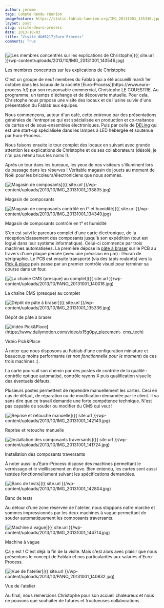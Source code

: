 ```yaml
---
author: jerome
tags: Compte Rendu réunion
imagefeature: https://static.fablab-lannion.org/IMG_20131001_135336.jpg
layout: post
slug: visite-deuro-process
date: 2013-10-03
title: "Visite d&#8217;Euro-Process"
comments: True
---
```

[![Les membres concentrés sur les explications de
Christophe](https://static.fablab-lannion.org/IMG_20131001_140546-150x150.jpg)]({{ site.url }}/wp-content/uploads/2013/10/IMG_20131001_140546.jpg)

Les membres concentrés sur les explications de Christophe

C'est un groupe de neuf membres du Fablab qui a été accueilli mardi 1er
octobre dans les locaux de la société [Euro-Process](https://www.euro-
process.fr/) par son responsable commercial, Christophe LE GOUESTRE. Au
programme, un temps d'échange et de découverte mutuelle. Pour cela, Christophe
nous propose une visite des locaux et de l'usine suivie d'une présentation du
Fablab aux équipes.

Nous commençons, autour d'un café, cette entrevue par des présentations
générales de l'entreprise qui est spécialisée en production et co-traitance de
cartes et de sous-ensembles électroniques. Puis par celle de
[DELing](https://www.del-ingenierie.fr/) qui est une start-up spécialisée dans
les lampes à LED hébergée et soutenue par Euro-Process.

Nous faisons ensuite le tour complet des locaux en suivant avec grande
attention les explications de Christophe et de ses collaborateurs (désolé, je
n'ai pas retenu tous les noms !).

Après un tour dans les bureaux, les yeux de nos visiteurs s'illuminent lors du
passage dans les réserves ! Véritable magasin de jouets au moment de Noël pour
les bricoleurs/électroniciens que nous sommes.

[![Magasin de
composants](https://static.fablab-lannion.org/IMG_20131001_133835-150x150.jpg)]({{ site.url }}/wp-content/uploads/2013/10/IMG_20131001_133835.jpg)

Magasin de composants

[![Magasin de composants contrôlé en t° et
humidité](https://static.fablab-lannion.org/IMG_20131001_134340-150x150.jpg)]({{ site.url }}/wp-content/uploads/2013/10/IMG_20131001_134340.jpg)

Magasin de composants contrôlé en t° et humidité

S'en est suivi le parcours complet d'une carte électronique, de la
réception/classement des composants jusqu'à son expédition (tout est logué
dans leur système informatique). Celui-ci commence par trois machines
automatisées. La première dépose la [pâte à
braser](https://fr.wikipedia.org/wiki/Cr%C3%A8me_%C3%A0_braser) sur le PCB au
travers d'une plaque percée (avec une précision en µm) : l’écran de
sérigraphie. Le PCB est ensuite transporté (via des tapis roulants) vers la
[Pick &amp; place](https://en.wikipedia.org/wiki/SMT_placement_equipment) puis
passe par un premier contrôle visuel pour terminer sa course dans un four.

[![La chaîne CMS \(presque\) au
complet](https://static.fablab-lannion.org/PANO_20131001_140018-150x150.jpg)]({{ site.url }}/wp-content/uploads/2013/10/PANO_20131001_140018.jpg)

La chaîne CMS (presque) au complet

[![Dépôt de pâte à
braser](https://static.fablab-lannion.org/IMG_20131001_135336-150x150.jpg)]({{ site.url }}/wp-content/uploads/2013/10/IMG_20131001_135336.jpg)

Dépôt de pâte à braser

[![Vidéo
Pick&Place](https://static.fablab-lannion.org/pickplace-150x150.jpeg)](https://www.dailymotion.com/video/x15g0py_placement-
cms_tech)

Vidéo Pick&amp;Place

À noter que nous disposons au Fablab d'une configuration miniature et beaucoup
moins performante (_et non fonctionnelle pour le moment_) de ces trois
machines :).

La carte poursuit son chemin par des postes de contrôle de la qualité :
contrôle optique automatisé, contrôle rayons X puis qualification visuelle des
éventuels défauts.

Plusieurs postes permettent de reprendre manuellement les cartes. Ceci en cas
de défaut, de réparation ou de modification demandée par le client. Il va sans
dire que ce travail demande une forte compétence technique. N'est pas capable
de souder ou modifier du CMS qui veut !

[![Reprise et retouche
manuelle](https://static.fablab-lannion.org/IMG_20131001_142143-150x150.jpg)]({{ site.url }}/wp-content/uploads/2013/10/IMG_20131001_142143.jpg)

Reprise et retouche manuelle

[![Installation des composants
traversants](https://static.fablab-lannion.org/IMG_20131001_141724-150x150.jpg)]({{ site.url }}/wp-content/uploads/2013/10/IMG_20131001_141724.jpg)

Installation des composants traversants

À noter aussi qu'Euro-Process dispose des machines permettant le vernissage et
le vieillissement en étuve. Bien entendu, les cartes sont aussi testées
fonctionnellement suivant les spécifications demandées.

[![Banc de
tests](https://static.fablab-lannion.org/IMG_20131001_142804-150x150.jpg)]({{ site.url }}/wp-content/uploads/2013/10/IMG_20131001_142804.jpg)

Banc de tests

Au détour d'une zone réservée de l'atelier, nous stoppons notre marche et
sommes impressionnés par les deux machines à vague permettant de souder
automatiquement les composants traversants.

[![Machine à
vague](https://static.fablab-lannion.org/IMG_20131001_144714-150x150.jpg)]({{ site.url }}/wp-content/uploads/2013/10/IMG_20131001_144714.jpg)

Machine à vague

Ça y est ! C'est déjà la fin de la visite. Mais c'est alors avec plaisir que
nous présentons le concept de Fablab et nos particularités aux salariés
d'Euro-Process.

[![Vue de
l'atelier](https://static.fablab-lannion.org/PANO_20131001_140832-300x64.jpg)]({{ site.url }}/wp-content/uploads/2013/10/PANO_20131001_140832.jpg)

Vue de l'atelier

Au final, nous remercions Christophe pour son accueil chaleureux et nous ne
pouvons que souhaiter de futures et fructueuses collaborations.



